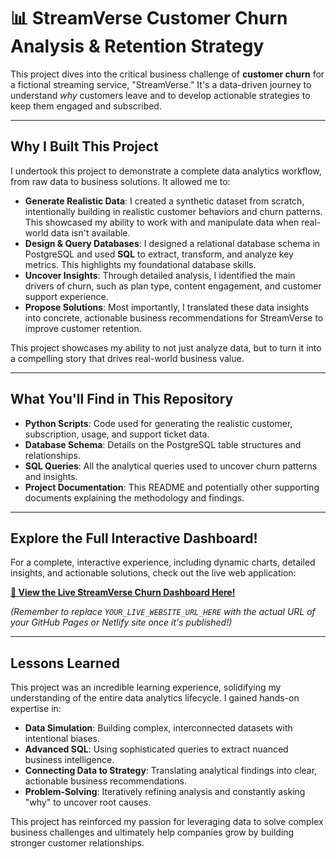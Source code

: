 # 📊 StreamVerse Customer Churn Analysis & Retention Strategy

This project dives into the critical business challenge of **customer churn** for a fictional streaming service, "StreamVerse." It's a data-driven journey to understand *why* customers leave and to develop actionable strategies to keep them engaged and subscribed.

---

## Why I Built This Project

I undertook this project to demonstrate a complete data analytics workflow, from raw data to business solutions. It allowed me to:

* **Generate Realistic Data**: I created a synthetic dataset from scratch, intentionally building in realistic customer behaviors and churn patterns. This showcased my ability to work with and manipulate data when real-world data isn't available.
* **Design & Query Databases**: I designed a relational database schema in PostgreSQL and used **SQL** to extract, transform, and analyze key metrics. This highlights my foundational database skills.
* **Uncover Insights**: Through detailed analysis, I identified the main drivers of churn, such as plan type, content engagement, and customer support experience.
* **Propose Solutions**: Most importantly, I translated these data insights into concrete, actionable business recommendations for StreamVerse to improve customer retention.

This project showcases my ability to not just analyze data, but to turn it into a compelling story that drives real-world business value.

---

## What You'll Find in This Repository

* **Python Scripts**: Code used for generating the realistic customer, subscription, usage, and support ticket data.
* **Database Schema**: Details on the PostgreSQL table structures and relationships.
* **SQL Queries**: All the analytical queries used to uncover churn patterns and insights.
* **Project Documentation**: This README and potentially other supporting documents explaining the methodology and findings.

---

## Explore the Full Interactive Dashboard!

For a complete, interactive experience, including dynamic charts, detailed insights, and actionable solutions, check out the live web application:

**[🔗 View the Live StreamVerse Churn Dashboard Here!](YOUR_LIVE_WEBSITE_URL_HERE)**

*(Remember to replace `YOUR_LIVE_WEBSITE_URL_HERE` with the actual URL of your GitHub Pages or Netlify site once it's published!)*

---

## Lessons Learned

This project was an incredible learning experience, solidifying my understanding of the entire data analytics lifecycle. I gained hands-on expertise in:

* **Data Simulation**: Building complex, interconnected datasets with intentional biases.
* **Advanced SQL**: Using sophisticated queries to extract nuanced business intelligence.
* **Connecting Data to Strategy**: Translating analytical findings into clear, actionable business recommendations.
* **Problem-Solving**: Iteratively refining analysis and constantly asking "why" to uncover root causes.

This project has reinforced my passion for leveraging data to solve complex business challenges and ultimately help companies grow by building stronger customer relationships.
